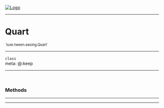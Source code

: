 
[![Logo](../../../../images/logo.png)](../../../../api/index.html)

---



<h1>Quart</h1>
<small>`luxe.tween.easing.Quart`</small>



---

`class`
<span class="meta">
<br/>meta: @:keep
</span>


---


&nbsp;
&nbsp;










<h3>Methods</h3> <hr/>






---

&nbsp;
&nbsp;
&nbsp;
&nbsp;